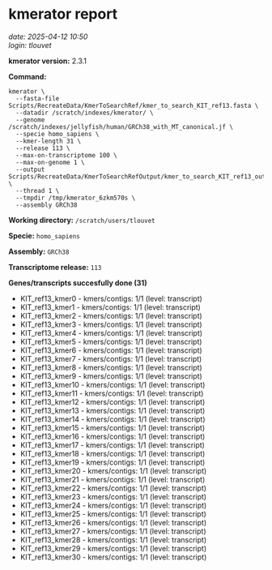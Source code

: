 # kmerator report
*date: 2025-04-12 10:50*  
*login: tlouvet*

**kmerator version:** 2.3.1

**Command:**

```
kmerator \
  --fasta-file Scripts/RecreateData/KmerToSearchRef/kmer_to_search_KIT_ref13.fasta \
  --datadir /scratch/indexes/kmerator/ \
  --genome /scratch/indexes/jellyfish/human/GRCh38_with_MT_canonical.jf \
  --specie homo_sapiens \
  --kmer-length 31 \
  --release 113 \
  --max-on-transcriptome 100 \
  --max-on-genome 1 \
  --output Scripts/RecreateData/KmerToSearchRefOutput/kmer_to_search_KIT_ref13_output \
  --thread 1 \
  --tmpdir /tmp/kmerator_6zkm570s \
  --assembly GRCh38
```

**Working directory:** `/scratch/users/tlouvet`

**Specie:** `homo_sapiens`

**Assembly:** `GRCh38`

**Transcriptome release:** `113`

**Genes/transcripts succesfully done (31)**

- KIT_ref13_kmer0 - kmers/contigs: 1/1 (level: transcript)
- KIT_ref13_kmer1 - kmers/contigs: 1/1 (level: transcript)
- KIT_ref13_kmer2 - kmers/contigs: 1/1 (level: transcript)
- KIT_ref13_kmer3 - kmers/contigs: 1/1 (level: transcript)
- KIT_ref13_kmer4 - kmers/contigs: 1/1 (level: transcript)
- KIT_ref13_kmer5 - kmers/contigs: 1/1 (level: transcript)
- KIT_ref13_kmer6 - kmers/contigs: 1/1 (level: transcript)
- KIT_ref13_kmer7 - kmers/contigs: 1/1 (level: transcript)
- KIT_ref13_kmer8 - kmers/contigs: 1/1 (level: transcript)
- KIT_ref13_kmer9 - kmers/contigs: 1/1 (level: transcript)
- KIT_ref13_kmer10 - kmers/contigs: 1/1 (level: transcript)
- KIT_ref13_kmer11 - kmers/contigs: 1/1 (level: transcript)
- KIT_ref13_kmer12 - kmers/contigs: 1/1 (level: transcript)
- KIT_ref13_kmer13 - kmers/contigs: 1/1 (level: transcript)
- KIT_ref13_kmer14 - kmers/contigs: 1/1 (level: transcript)
- KIT_ref13_kmer15 - kmers/contigs: 1/1 (level: transcript)
- KIT_ref13_kmer16 - kmers/contigs: 1/1 (level: transcript)
- KIT_ref13_kmer17 - kmers/contigs: 1/1 (level: transcript)
- KIT_ref13_kmer18 - kmers/contigs: 1/1 (level: transcript)
- KIT_ref13_kmer19 - kmers/contigs: 1/1 (level: transcript)
- KIT_ref13_kmer20 - kmers/contigs: 1/1 (level: transcript)
- KIT_ref13_kmer21 - kmers/contigs: 1/1 (level: transcript)
- KIT_ref13_kmer22 - kmers/contigs: 1/1 (level: transcript)
- KIT_ref13_kmer23 - kmers/contigs: 1/1 (level: transcript)
- KIT_ref13_kmer24 - kmers/contigs: 1/1 (level: transcript)
- KIT_ref13_kmer25 - kmers/contigs: 1/1 (level: transcript)
- KIT_ref13_kmer26 - kmers/contigs: 1/1 (level: transcript)
- KIT_ref13_kmer27 - kmers/contigs: 1/1 (level: transcript)
- KIT_ref13_kmer28 - kmers/contigs: 1/1 (level: transcript)
- KIT_ref13_kmer29 - kmers/contigs: 1/1 (level: transcript)
- KIT_ref13_kmer30 - kmers/contigs: 1/1 (level: transcript)
